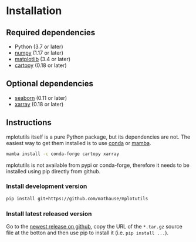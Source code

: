 # Installation

## Required dependencies

- Python (3.7 or later)
- [numpy](http://www.numpy.org/) (1.17 or later)
- [matplotlib](http://matplotlib.org/) (3.4 or later)
- [cartopy](http://scitools.org.uk/cartopy/) (0.18 or later)

## Optional dependencies

-   [seaborn](https://seaborn.pydata.org/) (0.11 or later)
-   [xarray](http://xarray.pydata.org/) (0.18 or later)

## Instructions

mplotutils itself is a pure Python package, but its dependencies are not.
The easiest way to get them installed is to use [conda](http://conda.io/) or [mamba](https://mamba.readthedocs.io/en/latest/).

```bash
mamba install -c conda-forge cartopy xarray
```

mplotutils is not available from pypi or conda-forge, therefore it needs to be installed using pip directly from github.

### Install development version

```bash
pip install git+https://github.com/mathause/mplotutils
```

### Install latest released version

Go to the [newest release on github](https://github.com/mathause/mplotutils/releases/latest), copy the URL of the `*.tar.gz` source file at the botton and then use pip to install it (i.e. `pip install ...`).
